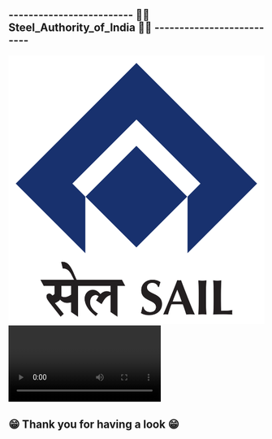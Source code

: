 ## -------------------------   👨‍🔧 Steel_Authority_of_India 👨‍🔧   --------------------------

![Demo img](./Steel_Authority_of_India.png)
![Demo vd](./Steel_Authority_of_India.MP4)

## 😁 Thank you for having a look 😁



## 
